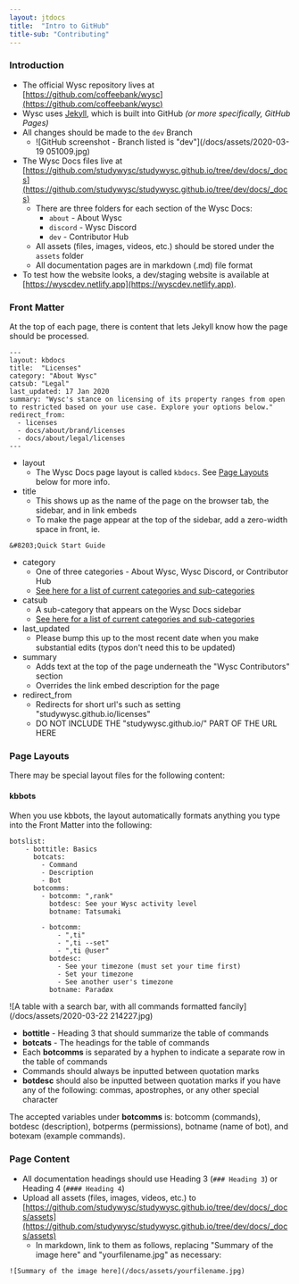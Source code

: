 ```yaml
---
layout: jtdocs
title:  "Intro to GitHub"
title-sub: "Contributing"
---
```



### Introduction
- The official Wysc repository lives at [https://github.com/coffeebank/wysc](https://github.com/coffeebank/wysc)
- Wysc uses [Jekyll](https://jekyllrb.com/), which is built into GitHub *(or more specifically, GitHub Pages)*
- All changes should be made to the `dev` Branch
    - ![GitHub screenshot - Branch listed is "dev"](/docs/assets/2020-03-19 051009.jpg)
- The Wysc Docs files live at [https://github.com/studywysc/studywysc.github.io/tree/dev/docs/_docs](https://github.com/studywysc/studywysc.github.io/tree/dev/docs/_docs)
    - There are three folders for each section of the Wysc Docs:
        - `about` - About Wysc
        - `discord` - Wysc Discord
        - `dev` - Contributor Hub
    - All assets (files, images, videos, etc.) should be stored under the `assets` folder
    - All documentation pages are in markdown (.md) file format
- To test how the website looks, a dev/staging website is available at [https://wyscdev.netlify.app](https://wyscdev.netlify.app).


### Front Matter

At the top of each page, there is content that lets Jekyll know how the page should be processed.

```
---
layout: kbdocs
title:  "Licenses"
category: "About Wysc"
catsub: "Legal"
last_updated: 17 Jan 2020
summary: "Wysc's stance on licensing of its property ranges from open to restricted based on your use case. Explore your options below."
redirect_from:
  - licenses
  - docs/about/brand/licenses
  - docs/about/legal/licenses
---
```

- layout
    - The Wysc Docs page layout is called `kbdocs`. See [Page Layouts](#page-layouts) below for more info.
- title
    - This shows up as the name of the page on the browser tab, the sidebar, and in link embeds
    - To make the page appear at the top of the sidebar, add a zero-width space in front, ie.  
```
&#8203;Quick Start Guide
```
- category
    - One of three categories - About Wysc, Wysc Discord, or Contributor Hub
    - [See here for a list of current categories and sub-categories](https://github.com/studywysc/studywysc.github.io/blob/dev/docs/_data/docscat.yml)
- catsub
    - A sub-category that appears on the Wysc Docs sidebar
    - [See here for a list of current categories and sub-categories](https://github.com/studywysc/studywysc.github.io/blob/dev/docs/_data/docscat.yml)
- last_updated
    - Please bump this up to the most recent date when you make substantial edits (typos don't need this to be updated)
- summary
    - Adds text at the top of the page underneath the "Wysc Contributors" section
    - Overrides the link embed description for the page
- redirect_from
    - Redirects for short url's such as setting "studywysc.github.io/licenses"
    - DO NOT INCLUDE THE "studywysc.github.io/" PART OF THE URL HERE


### Page Layouts

There may be special layout files for the following content:

#### kbbots

When you use kbbots, the layout automatically formats anything you type into the Front Matter into the following:

```
botslist:
    - bottitle: Basics
      botcats:
        - Command
        - Description
        - Bot
      botcomms:
        - botcomm: ",rank"
          botdesc: See your Wysc activity level
          botname: Tatsumaki

        - botcomm:
            - ",ti"
            - ",ti --set"
            - ",ti @user"
          botdesc:
            - See your timezone (must set your time first)
            - Set your timezone
            - See another user's timezone
          botname: Paradøx
```
![A table with a search bar, with all commands formatted fancily](/docs/assets/2020-03-22 214227.jpg)

- **bottitle** - Heading 3 that should summarize the table of commands
- **botcats** - The headings for the table of commands
- Each **botcomms** is separated by a hyphen to indicate a separate row in the table of commands
- Commands should always be inputted between quotation marks
- **botdesc** should also be inputted between quotation marks if you have any of the following: commas, apostrophes, or any other special character

The accepted variables under **botcomms** is: botcomm (commands), botdesc (description), botperms (permissions), botname (name of bot), and botexam (example commands). 



### Page Content

- All documentation headings should use Heading 3 (`### Heading 3`) or Heading 4 (`#### Heading 4`)
- Upload all assets (files, images, videos, etc.) to [https://github.com/studywysc/studywysc.github.io/tree/dev/docs/_docs/assets](https://github.com/studywysc/studywysc.github.io/tree/dev/docs/_docs/assets)
    - In markdown, link to them as follows, replacing "Summary of the image here" and "yourfilename.jpg" as necessary:  
```
![Summary of the image here](/docs/assets/yourfilename.jpg)
```


